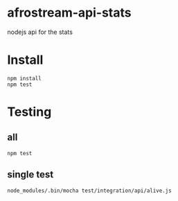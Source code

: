 # afrostream-api-stats
nodejs api for the stats

# Install

```
npm install
npm test
```

# Testing

## all

```
npm test
```

## single test

```
node_modules/.bin/mocha test/integration/api/alive.js
```

